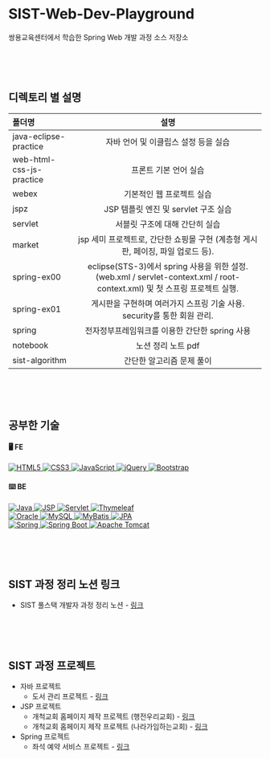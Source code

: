 # SIST-Web-Dev-Playground
쌍용교육센터에서 학습한 Spring Web 개발 과정 소스 저장소

<br><br><br>

## 디렉토리 별 설명
|폴더명|설명|
|:---|:---:|
|java-eclipse-practice|자바 언어 및 이클립스 설정 등을 실습|
|web-html-css-js-practice|프론트 기본 언어 실습|
|webex|기본적인 웹 프로젝트 실습|
|jspz|JSP 템플릿 엔진 및 servlet 구조 실습|
|servlet| 서블릿 구조에 대해 간단히 실습|
|market|jsp 세미 프로젝트로, 간단한 쇼핑몰 구현 (계층형 게시판, 페이징, 파일 업로드 등).|
|spring-ex00|eclipse(STS-3)에서 spring 사용을 위한 설정. (web.xml / servlet-context.xml / root-context.xml) 및 첫 스프링 프로젝트 실행.|
|spring-ex01|게시판을 구현하며 여러가지 스프링 기술 사용. security를 통한 회원 관리.|
|spring|전자정부프레임워크를 이용한 간단한 spring 사용|
|notebook|노션 정리 노트 pdf|
|sist-algorithm|간단한 알고리즘 문제 풀이|

<br><br><br>


## 공부한 기술
#### 🖥️ FE

<a href="https://www.w3.org/TR/html52/" target="_blank">
  <img src="https://img.shields.io/badge/-HTML5-E34F26?style=for-the-badge&logo=html5&logoColor=white" alt="HTML5">
</a>
<a href="https://www.w3.org/Style/CSS/" target="_blank">
  <img src="https://img.shields.io/badge/-CSS3-1572B6?style=for-the-badge&logo=css3&logoColor=white" alt="CSS3">
</a>
<a href="https://developer.mozilla.org/en-US/docs/Web/JavaScript" target="_blank">
  <img src="https://img.shields.io/badge/-JavaScript-F7DF1E?style=for-the-badge&logo=javascript&logoColor=black" alt="JavaScript">
</a>
<a href="https://jquery.com" target="_blank">
  <img src="https://img.shields.io/badge/-jQuery-0769AD?style=for-the-badge&logo=jquery&logoColor=white" alt="jQuery">
</a>
<a href="https://getbootstrap.com" target="_blank">
  <img src="https://img.shields.io/badge/-Bootstrap-7952B3?style=for-the-badge&logo=bootstrap&logoColor=white" alt="Bootstrap">
</a>

#### ⌨️ BE

<a href="https://openjdk.java.net" target="_blank">
  <img src="https://img.shields.io/badge/-Java-CC0000?style=for-the-badge&logo=openjdk&logoColor=white" alt="Java">
</a>
<a href="https://jsp.dev" target="_blank">
  <img src="https://img.shields.io/badge/-JSP-007396?style=for-the-badge&logo=jsp&logoColor=white" alt="JSP">
</a>
<a href="https://tomcat.apache.org" target="_blank">
  <img src="https://img.shields.io/badge/-Servlet-007396?style=for-the-badge&logo=servlet&logoColor=white" alt="Servlet">
</a>
<a href="https://www.thymeleaf.org/" target="_blank">
  <img src="https://img.shields.io/badge/-Thymeleaf-005F0F?style=for-the-badge&logo=thymeleaf&logoColor=white" alt="Thymeleaf">
</a>
<br>
<a href="https://www.oracle.com/database/" target="_blank">
  <img src="https://img.shields.io/badge/-Oracle-F80000?style=for-the-badge&logo=oracle&logoColor=white" alt="Oracle">
</a>
<a href="https://www.mysql.com" target="_blank">
  <img src="https://img.shields.io/badge/-MySQL-4479A1?style=for-the-badge&logo=mysql&logoColor=white" alt="MySQL">
</a>
<a href="https://mybatis.org" target="_blank">
  <img src="https://img.shields.io/badge/-MyBatis-1F72B5?style=for-the-badge&logo=fluentd&logoColor=white" alt="MyBatis">
</a>
<a href="https://spring.io/projects/spring-data-jpa" target="_blank">
  <img src="https://img.shields.io/badge/-JPA-59666C?style=for-the-badge&logo=hibernate&logoColor=white" alt="JPA">
</a>
<br>
<a href="https://spring.io" target="_blank">
  <img src="https://img.shields.io/badge/-Spring-6DB33F?style=for-the-badge&logo=spring&logoColor=white" alt="Spring">
</a>
<a href="https://spring.io/projects/spring-boot" target="_blank">
  <img src="https://img.shields.io/badge/-Spring%20Boot-6DB33F?style=for-the-badge&logo=spring-boot&logoColor=white" alt="Spring Boot">
</a>
<a href="https://tomcat.apache.org" target="_blank">
  <img src="https://img.shields.io/badge/-Apache%20Tomcat-F8DC75?style=for-the-badge&logo=apache%20tomcat&logoColor=black" alt="Apache Tomcat">
</a>
<br>

<br><br><br>



## SIST 과정 정리 노션 링크
- SIST 풀스택 개발자 과정 정리 노션 - [링크](https://bsnote.notion.site/SIST-Web-77b173949249403f89199f55f1ebe902?pvs=4)

<br><br><br>


## SIST 과정 프로젝트
- 자바 프로젝트
  - 도서 관리 프로젝트 - [링크](https://github.com/BeomSeokYu/Java-Books-Management)
- JSP 프로젝트
  - 개척교회 홈페이지 제작 프로젝트 (행전우리교회) - [링크](https://github.com/BeomSeokYu/Save-The-Web-actswoori)
  - 개척교회 홈페이지 제작 프로젝트 (나라가임하는교회) - [링크](https://github.com/BeomSeokYu/Save-The-Web-heaveniscoming)
- Spring 프로젝트
  - 좌석 예약 서비스 프로젝트 - [링크](https://github.com/BeomSeokYu/Seatisfy)

<br><br><br>


